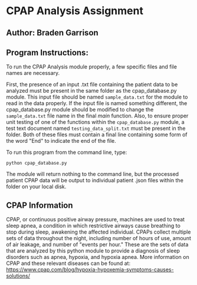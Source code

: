 # CPAP Analysis Assignment

## Author: Braden Garrison

## Program Instructions:

To run the CPAP Analysis module properly, a few specific files and file names are necessary.

First, the presence of an input .txt file containing the patient data to be analyzed must be present in the same folder as the cpap_database.py module.
This input file should be named ```sample_data.txt``` for the module to read in the data properly.
If the input file is named something different, the cpap_database.py module should be modified to change the ```sample_data.txt``` file name in the final *main* function.
Also, to ensure proper unit testing of one of the functions within the ```cpap_database.py``` module, a test text document named ```testing_data_split.txt``` must be present in the folder.
Both of these files must contain a final line containing some form of the word "End" to indicate the end of the file.

To run this program from the command line, type:

```python cpap_database.py```

The module will return nothing to the command line, but the processed patient CPAP data will be output to individual patient .json files within the folder on your local disk.

## CPAP Information

CPAP, or continuous positive airway pressure, machines are used to treat sleep apnea, a condition in which restrictive airways cause breathing to stop during sleep, awakening the affected individual.
CPAPs collect multiple sets of data throughout the night, including number of hours of use, amount of air leakage, and number of "events per hour."
These are the sets of data that are analyzed by this python module to provide a diagnosis of sleep disorders such as apnea, hypoxia, and hypoxia apnea.
More information on CPAP and these relevant diseases can be found at:
https://www.cpap.com/blog/hypoxia-hypoxemia-symptoms-causes-solutions/



